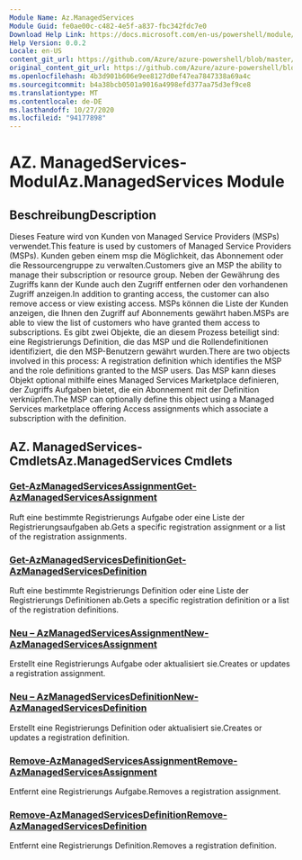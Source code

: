 ```yaml
---
Module Name: Az.ManagedServices
Module Guid: fe0ae00c-c482-4e5f-a837-fbc342fdc7e0
Download Help Link: https://docs.microsoft.com/en-us/powershell/module/az.managedservices
Help Version: 0.0.2
Locale: en-US
content_git_url: https://github.com/Azure/azure-powershell/blob/master/src/ManagedServices/ManagedServices/help/Az.ManagedServices.md
original_content_git_url: https://github.com/Azure/azure-powershell/blob/master/src/ManagedServices/ManagedServices/help/Az.ManagedServices.md
ms.openlocfilehash: 4b3d901b606e9ee8127d0ef47ea7847338a69a4c
ms.sourcegitcommit: b4a38bcb0501a9016a4998efd377aa75d3ef9ce8
ms.translationtype: MT
ms.contentlocale: de-DE
ms.lasthandoff: 10/27/2020
ms.locfileid: "94177898"
---
```

# <span data-ttu-id="3ac30-101">AZ. ManagedServices-Modul</span><span class="sxs-lookup"><span data-stu-id="3ac30-101">Az.ManagedServices Module</span></span>
## <span data-ttu-id="3ac30-102">Beschreibung</span><span class="sxs-lookup"><span data-stu-id="3ac30-102">Description</span></span>
<span data-ttu-id="3ac30-103">Dieses Feature wird von Kunden von Managed Service Providers (MSPs) verwendet.</span><span class="sxs-lookup"><span data-stu-id="3ac30-103">This feature is used by customers of Managed Service Providers (MSPs).</span></span> <span data-ttu-id="3ac30-104">Kunden geben einem msp die Möglichkeit, das Abonnement oder die Ressourcengruppe zu verwalten.</span><span class="sxs-lookup"><span data-stu-id="3ac30-104">Customers give an MSP the ability to manage their subscription or resource group.</span></span> <span data-ttu-id="3ac30-105">Neben der Gewährung des Zugriffs kann der Kunde auch den Zugriff entfernen oder den vorhandenen Zugriff anzeigen.</span><span class="sxs-lookup"><span data-stu-id="3ac30-105">In addition to granting access, the customer can also remove access or view existing access.</span></span> <span data-ttu-id="3ac30-106">MSPs können die Liste der Kunden anzeigen, die Ihnen den Zugriff auf Abonnements gewährt haben.</span><span class="sxs-lookup"><span data-stu-id="3ac30-106">MSPs are able to view the list of customers who have granted them access to subscriptions.</span></span> <span data-ttu-id="3ac30-107">Es gibt zwei Objekte, die an diesem Prozess beteiligt sind: eine Registrierungs Definition, die das MSP und die Rollendefinitionen identifiziert, die den MSP-Benutzern gewährt wurden.</span><span class="sxs-lookup"><span data-stu-id="3ac30-107">There are two objects involved in this process: A registration definition which identifies the MSP and the role definitions granted to the MSP users.</span></span> <span data-ttu-id="3ac30-108">Das MSP kann dieses Objekt optional mithilfe eines Managed Services Marketplace definieren, der Zugriffs Aufgaben bietet, die ein Abonnement mit der Definition verknüpfen.</span><span class="sxs-lookup"><span data-stu-id="3ac30-108">The MSP can optionally define this object using a Managed Services marketplace offering Access assignments which associate a subscription with the definition.</span></span>

## <span data-ttu-id="3ac30-109">AZ. ManagedServices-Cmdlets</span><span class="sxs-lookup"><span data-stu-id="3ac30-109">Az.ManagedServices Cmdlets</span></span>
### [<span data-ttu-id="3ac30-110">Get-AzManagedServicesAssignment</span><span class="sxs-lookup"><span data-stu-id="3ac30-110">Get-AzManagedServicesAssignment</span></span>](Get-AzManagedServicesAssignment.md)
<span data-ttu-id="3ac30-111">Ruft eine bestimmte Registrierungs Aufgabe oder eine Liste der Registrierungsaufgaben ab.</span><span class="sxs-lookup"><span data-stu-id="3ac30-111">Gets a specific registration assignment or a list of the registration assignments.</span></span>

### [<span data-ttu-id="3ac30-112">Get-AzManagedServicesDefinition</span><span class="sxs-lookup"><span data-stu-id="3ac30-112">Get-AzManagedServicesDefinition</span></span>](Get-AzManagedServicesDefinition.md)
<span data-ttu-id="3ac30-113">Ruft eine bestimmte Registrierungs Definition oder eine Liste der Registrierungs Definitionen ab.</span><span class="sxs-lookup"><span data-stu-id="3ac30-113">Gets a specific registration definition or a list of the registration definitions.</span></span>

### [<span data-ttu-id="3ac30-114">Neu – AzManagedServicesAssignment</span><span class="sxs-lookup"><span data-stu-id="3ac30-114">New-AzManagedServicesAssignment</span></span>](New-AzManagedServicesAssignment.md)
<span data-ttu-id="3ac30-115">Erstellt eine Registrierungs Aufgabe oder aktualisiert sie.</span><span class="sxs-lookup"><span data-stu-id="3ac30-115">Creates or updates a registration assignment.</span></span>

### [<span data-ttu-id="3ac30-116">Neu – AzManagedServicesDefinition</span><span class="sxs-lookup"><span data-stu-id="3ac30-116">New-AzManagedServicesDefinition</span></span>](New-AzManagedServicesDefinition.md)
<span data-ttu-id="3ac30-117">Erstellt eine Registrierungs Definition oder aktualisiert sie.</span><span class="sxs-lookup"><span data-stu-id="3ac30-117">Creates or updates a registration definition.</span></span>

### [<span data-ttu-id="3ac30-118">Remove-AzManagedServicesAssignment</span><span class="sxs-lookup"><span data-stu-id="3ac30-118">Remove-AzManagedServicesAssignment</span></span>](Remove-AzManagedServicesAssignment.md)
<span data-ttu-id="3ac30-119">Entfernt eine Registrierungs Aufgabe.</span><span class="sxs-lookup"><span data-stu-id="3ac30-119">Removes a registration assignment.</span></span>

### [<span data-ttu-id="3ac30-120">Remove-AzManagedServicesDefinition</span><span class="sxs-lookup"><span data-stu-id="3ac30-120">Remove-AzManagedServicesDefinition</span></span>](Remove-AzManagedServicesDefinition.md)
<span data-ttu-id="3ac30-121">Entfernt eine Registrierungs Definition.</span><span class="sxs-lookup"><span data-stu-id="3ac30-121">Removes a registration definition.</span></span>
